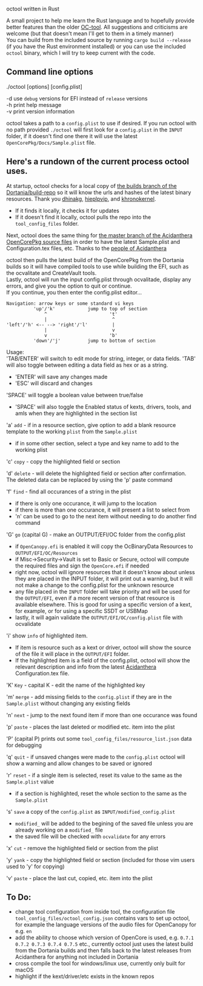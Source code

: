 octool written in Rust  

A small project to help me learn the Rust language and to hopefully provide better features than the older [OC-tool](https://github.com/rusty-bits/OC-tool).  All suggestions and criticisms are welcome (but that doesn't mean I'll get to them in a timely manner)    
You can build from the included source by running `cargo build --release` (if you have the Rust environment installed) or you can use the included `octool` binary, which I will try to keep current with the code.

## Command line options ##  

./octool [options] [config.plist]  

-d  use `debug` versions for EFI instead of `release` versions  
-h  print help message  
-v  print version information  

octool takes a path to a `config.plist` to use if desired.
If you run octool with no path provided `./octool` will first look for a `config.plist` in the `INPUT` folder, if it doesn't find one there it will use the latest `OpenCorePkg/Docs/Sample.plist` file.  

## Here's a rundown of the current process octool uses. ##  

At startup, octool checks for a local copy of [the builds branch of the Dortania/build-repo](https://github.com/dortania/build-repo/tree/builds) so it will know the urls and hashes of the latest binary resources.  Thank you [dhinakg](https://github.com/dhinakg), [hieplpvip](https://github.com/hieplpvip), and [khronokernel](https://github.com/khronokernel).  
 - If it finds it locally, it checks it for updates  
 - If it doesn't find it locally, octool pulls the repo into the `tool_config_files` folder.  

Next, octool does the same thing for [the master branch of the Acidanthera OpenCorePkg source files](https://github.com/acidanthera/OpenCorePkg) in order to have the latest Sample.plist and Configuration.tex files, etc.  Thanks to the [people of Acidanthera](https://github.com/acidanthera)  

octool then pulls the latest build of the OpenCorePkg from the Dortania builds so it will have compiled tools to use while building the EFI, such as the ocvalitate and CreateVault tools.    
Lastly, octool will run the input config.plist through ocvalitade, display any errors, and give you the option to quit or continue.  
If you continue, you then enter the config.plist editor...  
```
Navigation: arrow keys or some standard vi keys
          'up'/'k'            jump to top of section
              ^                       't'
              |                        ^
'left'/'h' <-- --> 'right'/'l'         |
              |                        v
              v                       'b'
          'down'/'j'          jump to bottom of section
```
Usage:  
'TAB/ENTER' will switch to edit mode for string, integer, or data fields. 'TAB' will also toggle between editing a data field as hex or as a string.  
 - 'ENTER' will save any changes made  
 - 'ESC' will discard and changes  

'SPACE' will toggle a boolean value between true/false  
- 'SPACE' will also toggle the Enabled status of kexts, drivers, tools, and amls when they are highlighted in the section list  

'a' `add` - if in a resource section, give option to add a blank resource template to the working `plist` from the `Sample.plist`  
 - if in some other section, select a type and key name to add to the working plist  

'c' `copy` - copy the highlighted field or section  

'd' `delete` - will delete the highlighted field or section after confirmation.  The deleted data can be replaced by using the 'p' paste command  

'f' `find` - find all occurances of a string in the plist  
- if there is only one occurance, it will jump to the location  
- if there is more than one occurance, it will present a list to select from  
- 'n' can be used to go to the next item without needing to do another find command  

'G' `go` (capital G) - make an OUTPUT/EFI/OC folder from the config.plist  
 - if `OpenCanopy.efi` is enabled it will copy the OcBinaryData Resources to `OUTPUT/EFI/OC/Resources`  
 - if Misc->Security->Vault is set to Basic or Secure, octool will compute the required files and sign the `OpenCore.efi` if needed  
 - right now, octool will ignore resources that it doesn't know about unless they are placed in the INPUT folder, it will print out a warning, but it will not make a change to the config.plist for the unknown resource  
 - any file placed in the `INPUT` folder will take priority and will be used for the `OUTPUT/EFI`, even if a more recent version of that resource is available elsewhere. This is good for using a specific version of a kext, for example, or for using a specific SSDT or USBMap  
 - lastly, it will again validate the `OUTPUT/EFI/OC/config.plist` file with ocvalidate  

'i' show `info` of highlighted item.  
 - If item is resource such as a kext or driver, octool will show the source of the file it will place in the `OUTPUT/EFI` folder.  
 - If the highlighted item is a field of the config.plist, octool will show the relevant description and info from the latest [Acidanthera](https://github.com/acidanthera) Configuration.tex file.  

'K' `Key` - capital K - edit the name of the highlighted key  

'm' `merge` - add missing fields to the `config.plist` if they are in the `Sample.plist` without changing any existing fields  

'n' `next` - jump to the next found item if more than one occurance was found  

'p' `paste` - places the last deleted or modified etc. item into the plist  

'P' (capital P) prints out some `tool_config_files/resource_list.json` data for debugging  

'q' `quit` - if unsaved changes were made to the `config.plist` octool will show a warning and allow changes to be saved or ignored  

'r' `reset` - if a single item is selected, reset its value to the same as the `Sample.plist` value  
 - if a section is highlighted, reset the whole section to the same as the `Sample.plist`  

's' `save` a copy of the `config.plist` as `INPUT/modified_config.plist`  
 - `modified_` will be added to the begining of the saved file unless you are already working on a `modified_` file  
 - the saved file will be checked with `ocvalidate` for any errors  

'x' `cut` - remove the highlighted field or section from the plist  

'y' `yank` - copy the highlighted field or section (included for those vim users used to 'y' for copying)  

'v' `paste` - place the last cut, copied, etc. item into the plist  

## To Do: ##  
 - change tool configuration from inside tool, the configuration file `tool_config_files/octool_config.json` contains vars to set up octool, for example the language versions of the audio files for OpenCanopy for e.g. `en`  
 - add the ability to choose which version of OpenCore is used, e.g. `0.7.1 0.7.2 0.7.3 0.7.4 0.7.5` etc., currently octool just uses the latest build from the Dortania builds and then falls back to the latest releases from Acidanthera for anything not included in Dortania  
 - cross compile the tool for windows/linux use, currently only built for macOS  
 - highlight if the kext/driver/etc exists in the known repos  
